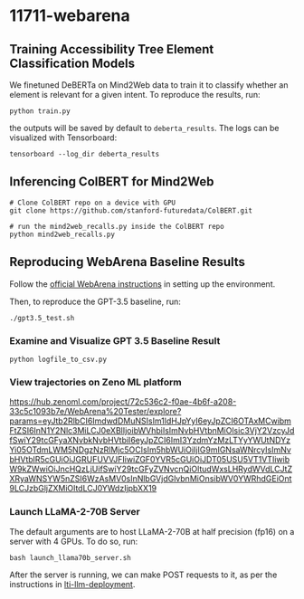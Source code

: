 # 11711-webarena


## Training Accessibility Tree Element Classification Models

We finetuned DeBERTa on Mind2Web data to train it to classify whether an element is relevant for a given intent. To reproduce the results, run:

```
python train.py
```

the outputs will be saved by default to `deberta_results`. The logs can be visualized with Tensorboard:

```
tensorboard --log_dir deberta_results
```


## Inferencing ColBERT for Mind2Web

```
# Clone ColBERT repo on a device with GPU
git clone https://github.com/stanford-futuredata/ColBERT.git

# run the mind2web_recalls.py inside the ColBERT repo
python mind2web_recalls.py

```

## Reproducing WebArena Baseline Results
Follow the [official WebArena instructions](https://github.com/web-arena-x/webarena#quick-walkthrough) in setting up the environment.

Then, to reproduce the GPT-3.5 baseline, run:

```
./gpt3.5_test.sh
```


### Examine and Visualize GPT 3.5 Baseline Result
```python logfile_to_csv.py```


### View trajectories on Zeno ML platform
https://hub.zenoml.com/project/72c536c2-f0ae-4b6f-a208-33c5c1093b7e/WebArena%20Tester/explore?params=eyJtb2RlbCI6ImdwdDMuNSIsIm1ldHJpYyI6eyJpZCI6OTAxMCwibmFtZSI6InN1Y2Nlc3MiLCJ0eXBlIjoibWVhbiIsImNvbHVtbnMiOlsic3VjY2VzcyJdfSwiY29tcGFyaXNvbkNvbHVtbiI6eyJpZCI6ImI3YzdmYzMzLTYyYWUtNDYzYi05OTdmLWM5NDgzNzRlMjc5OCIsIm5hbWUiOiIjIG9mIGNsaWNrcyIsImNvbHVtblR5cGUiOiJGRUFUVVJFIiwiZGF0YVR5cGUiOiJDT05USU5VT1VTIiwibW9kZWwiOiJncHQzLjUifSwiY29tcGFyZVNvcnQiOltudWxsLHRydWVdLCJtZXRyaWNSYW5nZSI6WzAsMV0sInNlbGVjdGlvbnMiOnsibWV0YWRhdGEiOnt9LCJzbGljZXMiOltdLCJ0YWdzIjpbXX19


### Launch LLaMA-2-70B Server

The default arguments are to host LLaMA-2-70B at half precision (fp16) on a server with 4 GPUs. To do so, run:

```
bash launch_llama70b_server.sh
```

After the server is running, we can make POST requests to it, as per the instructions in [lti-llm-deployment](https://github.com/neulab/lti-llm-deployment/tree/main#example-api-usage).
